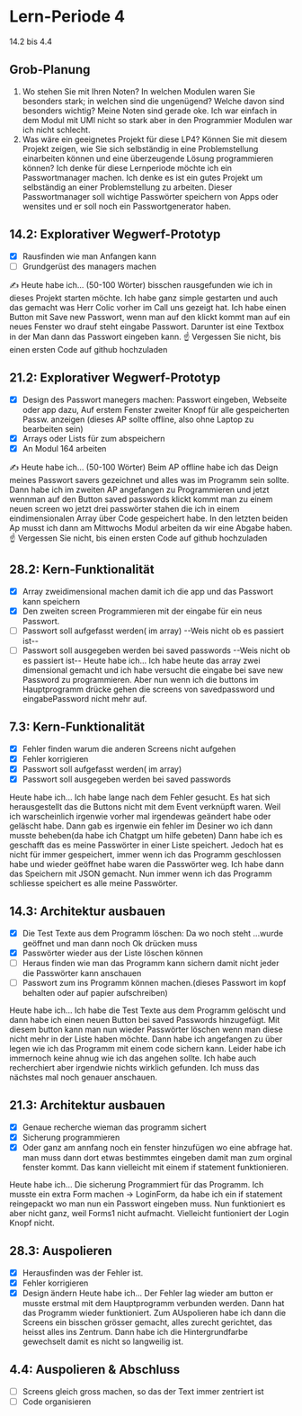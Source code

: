 # Lern-Periode 4

14.2 bis 4.4

## Grob-Planung

1. Wo stehen Sie mit Ihren Noten? In welchen Modulen waren Sie besonders stark; in welchen sind die ungenügend? Welche davon sind besonders wichtig? Meine Noten sind gerade oke. Ich war einfach in dem Modul mit UMl nicht so stark aber in den Programmier Modulen war ich nicht schlecht.
2. Was wäre ein geeignetes Projekt für diese LP4? Können Sie mit diesem Projekt zeigen, wie Sie sich selbständig in eine Problemstellung einarbeiten können und eine überzeugende Lösung programmieren können? Ich denke für diese Lernperiode möchte ich ein Passwortmanager machen. Ich denke es ist ein gutes Projekt um selbständig an einer Problemstellung zu arbeiten.
Dieser Passwortmanager soll wichtige Passwörter speichern von Apps oder wensites  und er soll noch ein Passwortgenerator haben.

## 14.2: Explorativer Wegwerf-Prototyp

- [x] Rausfinden wie man Anfangen kann
- [ ] Grundgerüst des managers machen

✍️ Heute habe ich... (50-100 Wörter)
bisschen rausgefunden wie ich in dieses Projekt starten möchte. Ich habe ganz simple gestarten und auch das gemacht was Herr Colic vorher im Call uns gezeigt hat. Ich habe einen Button mit Save new Passwort, wenn man auf den klickt kommt man auf ein neues Fenster wo drauf steht eingabe Passwort. Darunter ist eine Textbox in der Man dann das Passwort eingeben kann.
☝️ Vergessen Sie nicht, bis einen ersten Code auf github hochzuladen

## 21.2: Explorativer Wegwerf-Prototyp

- [x] Design des Passwort manegers machen: Passwort eingeben, Webseite oder app dazu, Auf erstem Fenster zweiter Knopf für alle gespeicherten Passw. anzeigen (dieses AP sollte offline, also ohne Laptop zu bearbeiten sein)
- [x] Arrays oder Lists für zum abspeichern
- [X] An Modul 164 arbeiten

✍️ Heute habe ich... (50-100 Wörter)
Beim AP offline habe ich das Deign meines Passwort savers gezeichnet und alles was im Programm sein sollte. Dann habe ich im zweiten AP angefangen zu Programmieren und jetzt wennman auf den Button saved passwords klickt kommt man zu einem neuen screen wo jetzt drei passwörter stahen die ich in einem eindimensionalen Array über Code gespeichert habe. In den letzten beiden Ap musst ich dann am Mittwochs Modul arbeiten da wir eine Abgabe haben.
☝️ Vergessen Sie nicht, bis einen ersten Code auf github hochzuladen

## 28.2: Kern-Funktionalität
- [x] Array zweidimensional machen damit ich die app und das Passwort kann speichern
- [x] Den zweiten screen Programmieren mit der eingabe für ein neus Passwort.
- [ ] Passwort soll aufgefasst werden( im array) --Weis nicht ob es passiert ist--
- [ ] Passwort soll ausgegeben werden bei saved passwords --Weis nicht ob es passiert ist--
Heute habe ich...
Ich habe heute das array zwei dimensional gemacht und ich habe versucht die eingabe bei save new Password zu programmieren. Aber nun wenn ich die buttons im Hauptprogramm drücke gehen die screens von savedpassword und eingabePassword nicht mehr auf.
## 7.3: Kern-Funktionalität
- [x] Fehler finden warum die anderen Screens nicht aufgehen
- [x] Fehler korrigieren
- [x] Passwort soll aufgefasst werden( im array) 
- [x] Passwort soll ausgegeben werden bei saved passwords

Heute habe ich...
Ich habe lange nach dem Fehler gesucht. Es hat sich herausgestellt das die Buttons nicht mit dem Event verknüpft waren. Weil ich warscheinlich irgenwie vorher mal irgendewas geändert habe oder geläscht habe. Dann gab es irgenwie ein fehler im Desiner wo ich dann musste beheben(da habe ich Chatgpt um hilfe gebeten) Dann habe ich es geschafft das es meine Passwörter in einer Liste speichert. Jedoch hat es nicht für immer gespeichert, immer wenn ich das Programm geschlossen habe und wieder geöffnet habe waren die Passwörter weg. Ich habe dann das Speichern mit JSON gemacht. Nun immer wenn ich das Programm schliesse speichert es alle meine Passwörter.

## 14.3: Architektur ausbauen

- [x] Die Test Texte aus dem Programm löschen: Da wo noch steht ...wurde geöffnet und man dann noch Ok drücken muss
- [x] Passwörter wieder aus der Liste löschen können
- [ ] Heraus finden wie man das Programm kann sichern damit nicht jeder die Passwörter kann anschauen
- [ ] Passwort zum ins Programm können machen.(dieses Passwort im kopf behalten oder auf papier aufschreiben)

Heute habe ich...
Ich habe die Test Texte aus dem Programm gelöscht und dann habe ich einen neuen Button bei saved Passwords hinzugefügt. Mit diesem button kann man nun wieder Passwörter löschen wenn man diese nicht mehr in der Liste haben möchte. Dann habe ich angefangen zu über legen wie ich das Programm mit einem code sichern kann. Leider habe ich immernoch keine ahnug wie ich das angehen sollte. Ich habe auch recherchiert aber irgendwie nichts wirklich gefunden. Ich muss das nächstes mal noch genauer anschauen.
## 21.3: Architektur ausbauen
- [x] Genaue recherche wieman das programm sichert
- [x] Sicherung programmieren
- [x] Oder  ganz am annfang noch ein fenster hinzufügen wo eine abfrage hat. man muss dann dort etwas bestimmtes eingeben damit man zum orginal fenster kommt. Das kann vielleicht mit einem if statement funktionieren.

Heute habe ich...
Die sicherung Programmiert für das Programm. Ich musste ein extra Form machen -> LoginForm, da habe ich ein if statement reingepackt wo man nun ein Passwort eingeben muss. Nun funktioniert es aber nicht ganz, weil Forms1 nicht aufmacht. Vielleicht funtioniert der Login Knopf nicht. 
## 28.3: Auspolieren
- [x] Herausfinden was der Fehler ist.
- [x] Fehler korrigieren
- [x] Design ändern
Heute habe ich...
Der Fehler lag wieder am  button er musste erstmal mit dem Hauptprogramm verbunden werden. Dann hat das Programm wieder funktioniert. Zum AUspolieren habe ich dann die Screens ein bisschen grösser gemacht, alles zurecht gerichtet, das heisst alles ins Zentrum. Dann habe ich die Hintergrundfarbe gewechselt damit es nicht so langweilig ist.
## 4.4: Auspolieren & Abschluss

- [ ] Screens gleich gross machen, so das der Text immer zentriert ist
- [ ] Code organisieren
